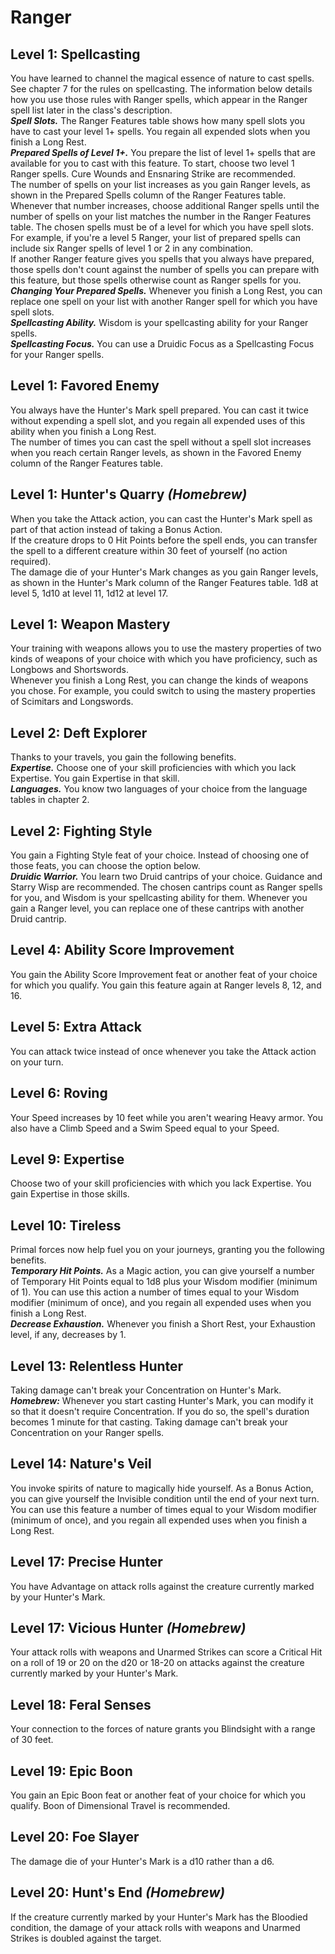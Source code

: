 # Ranger

## Level 1: Spellcasting
You have learned to channel the magical essence of nature to cast spells. See chapter 7 for the rules on spellcasting. The information below details how you use those rules with Ranger spells, which appear in the Ranger spell list later in the class's description.  
***Spell Slots.*** The Ranger Features table shows how many spell slots you have to cast your level 1+ spells. You regain all expended slots when you finish a Long Rest.  
***Prepared Spells of Level 1+.*** You prepare the list of level 1+ spells that are available for you to cast with this feature. To start, choose two level 1 Ranger spells. Cure Wounds and Ensnaring Strike are recommended.  
The number of spells on your list increases as you gain Ranger levels, as shown in the Prepared Spells column of the Ranger Features table. Whenever that number increases, choose additional Ranger spells until the number of spells on your list matches the number in the Ranger Features table. The chosen spells must be of a level for which you have spell slots. For example, if you're a level 5 Ranger, your list of prepared spells can include six Ranger spells of level 1 or 2 in any combination.  
If another Ranger feature gives you spells that you always have prepared, those spells don't count against the number of spells you can prepare with this feature, but those spells otherwise count as Ranger spells for you.  
***Changing Your Prepared Spells.*** Whenever you finish a Long Rest, you can replace one spell on your list with another Ranger spell for which you have spell slots.  
***Spellcasting Ability.*** Wisdom is your spellcasting ability for your Ranger spells.  
***Spellcasting Focus.*** You can use a Druidic Focus as a Spellcasting Focus for your Ranger spells.

## Level 1: Favored Enemy
You always have the Hunter's Mark spell prepared. You can cast it twice without expending a spell slot, and you regain all expended uses of this ability when you finish a Long Rest.  
The number of times you can cast the spell without a spell slot increases when you reach certain Ranger levels, as shown in the Favored Enemy column of the Ranger Features table.  

## Level 1: Hunter's Quarry *(Homebrew)*
When you take the Attack action, you can cast the Hunter's Mark spell as part of that action instead of taking a Bonus Action.  
If the creature drops to 0 Hit Points before the spell ends, you can transfer the spell to a different creature within 30 feet of yourself (no action required).  
The damage die of your Hunter's Mark changes as you gain Ranger levels, as shown in the Hunter's Mark column of the Ranger Features table. 1d8 at level 5, 1d10 at level 11, 1d12 at level 17.  

## Level 1: Weapon Mastery
Your training with weapons allows you to use the mastery properties of two kinds of weapons of your choice with which you have proficiency, such as Longbows and Shortswords.  
Whenever you finish a Long Rest, you can change the kinds of weapons you chose. For example, you could switch to using the mastery properties of Scimitars and Longswords.

## Level 2: Deft Explorer
Thanks to your travels, you gain the following benefits.  
***Expertise.*** Choose one of your skill proficiencies with which you lack Expertise. You gain Expertise in that skill.  
***Languages.*** You know two languages of your choice from the language tables in chapter 2.

## Level 2: Fighting Style
You gain a Fighting Style feat of your choice. Instead of choosing one of those feats, you can choose the option below.  
***Druidic Warrior.*** You learn two Druid cantrips of your choice. Guidance and Starry Wisp are recommended. The chosen cantrips count as Ranger spells for you, and Wisdom is your spellcasting ability for them. Whenever you gain a Ranger level, you can replace one of these cantrips with another Druid cantrip.

## Level 4: Ability Score Improvement
You gain the Ability Score Improvement feat or another feat of your choice for which you qualify. You gain this feature again at Ranger levels 8, 12, and 16.

## Level 5: Extra Attack
You can attack twice instead of once whenever you take the Attack action on your turn.

## Level 6: Roving
Your Speed increases by 10 feet while you aren't wearing Heavy armor. You also have a Climb Speed and a Swim Speed equal to your Speed.

## Level 9: Expertise
Choose two of your skill proficiencies with which you lack Expertise. You gain Expertise in those skills.

## Level 10: Tireless
Primal forces now help fuel you on your journeys, granting you the following benefits.  
***Temporary Hit Points.*** As a Magic action, you can give yourself a number of Temporary Hit Points equal to 1d8 plus your Wisdom modifier (minimum of 1). You can use this action a number of times equal to your Wisdom modifier (minimum of once), and you regain all expended uses when you finish a Long Rest.  
***Decrease Exhaustion.*** Whenever you finish a Short Rest, your Exhaustion level, if any, decreases by 1.

## Level 13: Relentless Hunter
Taking damage can't break your Concentration on Hunter's Mark.  
***Homebrew:*** Whenever you start casting Hunter's Mark, you can modify it so that it doesn't require Concentration. If you do so, the spell's duration becomes 1 minute for that casting.
Taking damage can't break your Concentration on your Ranger spells.  

## Level 14: Nature's Veil
You invoke spirits of nature to magically hide yourself. As a Bonus Action, you can give yourself the Invisible condition until the end of your next turn. You can use this feature a number of times equal to your Wisdom modifier (minimum of once), and you regain all expended uses when you finish a Long Rest.

## Level 17: Precise Hunter
You have Advantage on attack rolls against the creature currently marked by your Hunter's Mark.

## Level 17: Vicious Hunter *(Homebrew)*
Your attack rolls with weapons and Unarmed Strikes can score a Critical Hit on a roll of 19 or 20 on the d20 or 18-20 on attacks against the creature currently marked by your Hunter's Mark.

## Level 18: Feral Senses
Your connection to the forces of nature grants you Blindsight with a range of 30 feet.

## Level 19: Epic Boon
You gain an Epic Boon feat or another feat of your choice for which you qualify. Boon of Dimensional Travel is recommended.

## Level 20: Foe Slayer
The damage die of your Hunter's Mark is a d10 rather than a d6.

## Level 20: Hunt's End *(Homebrew)*
If the creature currently marked by your Hunter's Mark has the Bloodied condition, the damage of your attack rolls with weapons and Unarmed Strikes is doubled against the target.